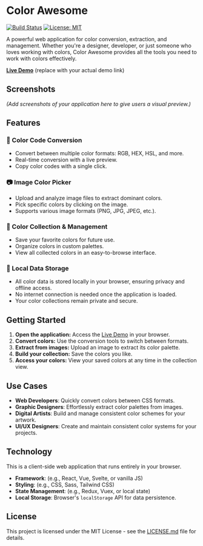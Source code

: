 # Color Awesome

[![Build Status](https://img.shields.io/travis/com/your-username/color-awesome.svg?style=flat-square)](https://travis-ci.com/your-username/color-awesome)
[![License: MIT](https://img.shields.io/badge/License-MIT-yellow.svg?style=flat-square)](https://opensource.org/licenses/MIT)

A powerful web application for color conversion, extraction, and management. Whether you're a designer, developer, or just someone who loves working with colors, Color Awesome provides all the tools you need to work with colors effectively.

**[Live Demo](https://your-username.github.io/color-awesome/)** (replace with your actual demo link)

## Screenshots

*(Add screenshots of your application here to give users a visual preview.)*

## Features

### 🎨 Color Code Conversion
- Convert between multiple color formats: RGB, HEX, HSL, and more.
- Real-time conversion with a live preview.
- Copy color codes with a single click.

### 📷 Image Color Picker
- Upload and analyze image files to extract dominant colors.
- Pick specific colors by clicking on the image.
- Supports various image formats (PNG, JPG, JPEG, etc.).

### 💾 Color Collection & Management
- Save your favorite colors for future use.
- Organize colors in custom palettes.
- View all collected colors in an easy-to-browse interface.

### 🔧 Local Data Storage
- All color data is stored locally in your browser, ensuring privacy and offline access.
- No internet connection is needed once the application is loaded.
- Your color collections remain private and secure.

## Getting Started

1.  **Open the application:** Access the [Live Demo](https://your-username.github.io/color-awesome/) in your browser.
2.  **Convert colors:** Use the conversion tools to switch between formats.
3.  **Extract from images:** Upload an image to extract its color palette.
4.  **Build your collection:** Save the colors you like.
5.  **Access your colors:** View your saved colors at any time in the collection view.

## Use Cases

-   **Web Developers**: Quickly convert colors between CSS formats.
-   **Graphic Designers**: Effortlessly extract color palettes from images.
-   **Digital Artists**: Build and manage consistent color schemes for your artwork.
-   **UI/UX Designers**: Create and maintain consistent color systems for your projects.

## Technology

This is a client-side web application that runs entirely in your browser.

-   **Framework**: (e.g., React, Vue, Svelte, or vanilla JS)
-   **Styling**: (e.g., CSS, Sass, Tailwind CSS)
-   **State Management**: (e.g., Redux, Vuex, or local state)
-   **Local Storage**: Browser's `localStorage` API for data persistence.

## License

This project is licensed under the MIT License - see the [LICENSE.md](LICENSE.md) file for details.